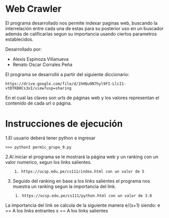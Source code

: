 # Web Crawler
El programa desarrollado nos permite indexar paginas web, buscando la interrelación entre cada una de estas para su posterior uso en un buscador además de calificarlas segun su importancia usando ciertos parametros establecidos.

Desarrollado por:
- Alexis Espinoza Villanueva
- Renato Oscar Corrales Peña

El programa se desarrolló a partir del siguiente diccionario:

    https://drive.google.com/file/d/1hHQu9N7hyl9FI-LlcI1-vtDTKB0Cs3xI/view?usp=sharing
    
En el cual las claves son urls de páginas web y los valores representan el contenido de cada url o página.

# Instrucciones de ejecución
1.El usuario deberá tener python e ingresar

    >>> python3 perm1c_grupo_9.py
    
2.Al iniciar el programa se le mostrará la página web y un ranking con un valor numerico, segun los links salientes.
  
        1. https://ucsp.edu.pe/cs111/index.html con un valor de 5
    
3. Seguido del ranking en base a los links salientes el programa nos muestra un ranking segun la importancia del link.
 
        1. https://ucsp.edu.pe/cs111/python.html con un valor de 3.0
    
La importancia del link se calcula de la siguiente manera e/(s+1) siendo:
e == A los links entrantes
s == A los links salientes
